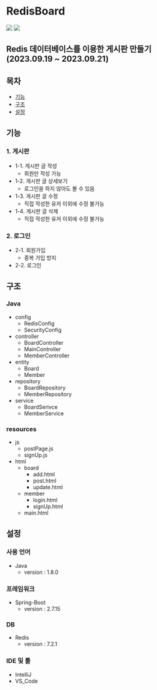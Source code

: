 # RedisBoard
<img src="https://img.shields.io/badge/Springboot-6DB33F?style=flat&logo=springboot&logoColor=white"/>
<img src="https://img.shields.io/badge/Redis-DC382D?style=flat&logo=redis&logoColor=white"/>

## Redis 데이터베이스를 이용한 게시판 만들기(2023.09.19 ~ 2023.09.21)

## 목차
- [기능](#기능)
- [구조](#구조)
- [설정](#설정)

## 기능
### 1. 게시판
- 1-1. 게시판 글 작성
  - 회원만 작성 가능
- 1-2. 게시판 글 상세보기
  - 로그인을 하지 않아도 볼 수 있음
- 1-3. 게시판 글 수정
  - 직접 작성한 유저 이외에 수정 불가능
- 1-4. 게시판 글 삭제
  - 직접 작성한 유저 이외에 수정 불가능
### 2. 로그인
- 2-1. 회원가입
  - 중복 가입 방지
- 2-2. 로그인

## 구조
### Java
- config
  - RedisConfig
  - SecurityConfig
- controller
  - BoardController
  - MainController
  - MemberController
- entity
  - Board
  - Member
- repository
  - BoardRepository
  - MemberRepository
- service
  - BoardSerivce
  - MemberService
### resources
- js
  - postPage.js
  - signUp.js
- html
  - board
    - add.html
    - post.html
    - update.html
  - member
    - login.html
    - signUp.html
  - main.html

## 설정
### 사용 언어
- Java
  - version : 1.8.0
### 프레임워크
- Spring-Boot
  - version : 2.7.15
### DB
- Redis
  - version : 7.2.1
### IDE 및 툴
- IntelliJ
- VS_Code